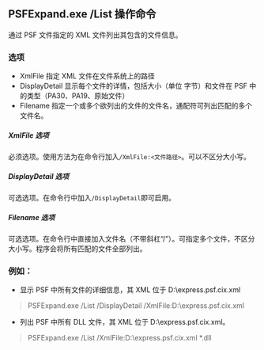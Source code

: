 ## PSFExpand.exe /List 操作命令
通过 PSF 文件指定的 XML 文件列出其包含的文件信息。
### 选项
- XmlFile 指定 XML 文件在文件系统上的路径
- DisplayDetail 显示每个文件的详情，包括大小（单位 字节）和文件在 PSF 中的类型（PA30、PA19、原始文件）
- Filename 指定一个或多个欲列出的文件的文件名，通配符可列出匹配的多个文件名。
##### XmlFile 选项
必须选项。使用方法为在命令行加入`/XmlFile:<文件路径>`。可以不区分大小写。
##### DisplayDetail 选项
可选选项。在命令行中加入`/DisplayDetail`即可启用。
##### Filename 选项
可选选项。在命令行中直接加入文件名（不带斜杠“/”）。可指定多个文件，不区分大小写。程序会将所有匹配的文件全部列出。
### 例如：
- 显示 PSF 中所有文件的详细信息，其 XML 位于 D:\express.psf.cix.xml
>PSFExpand.exe /List /DisplayDetail /XmlFile:D:\express.psf.cix.xml

- 列出 PSF 中所有 DLL 文件，其 XML 位于 D:\express.psf.cix.xml。
>PSFExpand.exe /List /XmlFile:D:\express.psf.cix.xml \*.dll

